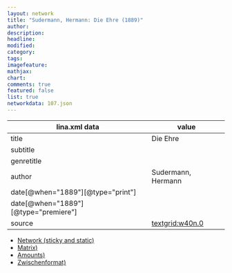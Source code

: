 ```yaml
---
layout: network
title: "Sudermann, Hermann: Die Ehre (1889)"
author:
description:
headline:
modified:
category:
tags:
imagefeature: 
mathjax: 
chart: 
comments: true
featured: false
list: true
networkdata: 107.json
---
```

lina.xml data  | value
------------- | -------------
title|Die Ehre
subtitle|
genretitle|
author|Sudermann, Hermann
date[@when="1889"][@type="print"]|
date[@when="1889"][@type="premiere"]|
source|[textgrid:w40n.0](https://textgridlab.org/1.0/tgcrud-public/rest/textgrid:w40n.0/data)



* [Network (sticky and static)](/linas/network107)
* [Matrix)](/linas/matrix107)
* [Amounts)](/linas/amount107)
* [Zwischenformat)](/linas/lina107 )
